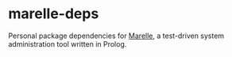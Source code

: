 # marelle-deps

Personal package dependencies for [Marelle](https://bitbucket.org/larsyencken/marelle), a test-driven system administration tool written in Prolog.
